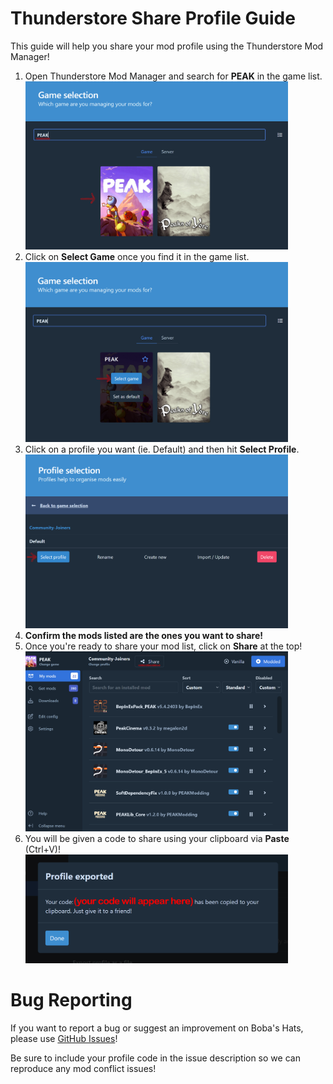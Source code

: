 
# Thunderstore Share Profile Guide

This guide will help you share your mod profile using the Thunderstore Mod Manager!

1. Open Thunderstore Mod Manager and search for **PEAK** in the game list.
   <br/><img src="profile-share-guide\image1.png" width="420px"><br/>
2. Click on **Select Game** once you find it in the game list.
   <br/><img src="profile-share-guide\image2.png" width="420px"><br/>
3. Click on a profile you want (ie. Default) and then hit **Select Profile**.
   <br/><img src="profile-share-guide\image3.png" width="420px"><br/>
4. **Confirm the mods listed are the ones you want to share!**
5. Once you're ready to share your mod list, click on **Share** at the top!
   <br/><img src="profile-share-guide\image4.png" width="420px"><br/>
6. You will be given a code to share using your clipboard via **Paste** (Ctrl+V)!
   <br/><img src="profile-share-guide\image5.png" width="420px"><br/>

# Bug Reporting

If you want to report a bug or suggest an improvement on Boba's Hats,
please use [GitHub Issues](https://github.com/Team-Pedguin/BobasHats/issues)!

Be sure to include your profile code in the issue description so we can reproduce
any mod conflict issues!
